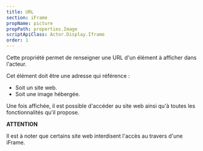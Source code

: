 ```yaml
---
title: URL
section: iFrame
propName: picture
propPath: properties.Image
scriptApiClass: Actor.Display.Iframe
order: 1
---
```

Cette propriété permet de renseigner une URL d'un élément à afficher dans l'acteur.

Cet élément doit être une adresse qui référence :
- Soit un site web.
- Soit une image hébergée.

Une fois affichée, il est possible d'accéder au site web ainsi qu'à toutes les fonctionnalités qu'il propose.

**ATTENTION**

Il est à noter que certains site web interdisent l'accès au travers d'une iFrame.
